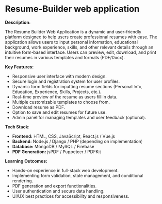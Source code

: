 # Resume-Builder web application

**Description:**

The Resume Builder Web Application is a dynamic and user-friendly platform designed to help users create professional resumes with ease. The application allows users to input personal information, educational background, work experience, skills, and other relevant details through an intuitive form-based interface. Users can preview, edit, download, and print their resumes in various templates and formats (PDF/Docx).

**Key Features:**

* Responsive user interface with modern design.
* Secure login and registration system for user profiles.
* Dynamic form fields for inputting resume sections (Personal Info, Education, Experience, Skills, Projects, etc.).
* Real-time preview of the resume as users fill in data.
* Multiple customizable templates to choose from.
* Download resume as PDF.
* Option to save and edit resumes for future use.
* Admin panel for managing templates and user feedback (optional).

**Tech Stack:**

* **Frontend:** HTML, CSS, JavaScript, React.js / Vue.js
* **Backend:** Node.js / Django / PHP (depending on implementation)
* **Database:** MongoDB / MySQL / Firebase
* **PDF Generation:** jsPDF / Puppeteer / PDFKit

**Learning Outcomes:**

* Hands-on experience in full-stack web development.
* Implementing form validation, state management, and conditional rendering.
* PDF generation and export functionalities.
* User authentication and secure data handling.
* UI/UX best practices for accessibility and responsiveness.

